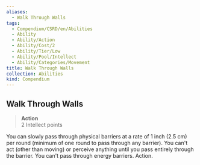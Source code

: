 ```yaml
---
aliases:
  - Walk Through Walls
tags:
  - Compendium/CSRD/en/Abilities
  - Ability
  - Ability/Action
  - Ability/Cost/2
  - Ability/Tier/Low
  - Ability/Pool/Intellect
  - Ability/Categories/Movement
title: Walk Through Walls
collection: Abilities
kind: Compendium
---
```

## Walk Through Walls  
>**Action**  
>2 Intellect points
  
You can slowly pass through physical barriers at a rate of 1 inch (2.5 cm) per round (minimum of one round to pass through any barrier). You can't act (other than moving) or perceive anything until you pass entirely through the barrier. You can't pass through energy barriers. Action.